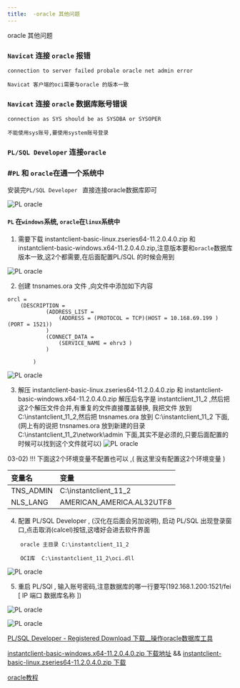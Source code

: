 ```yaml
---
title:  -oracle 其他问题
---
```

oracle 其他问题

### `Navicat` 连接  `oracle` 报错

```
connection to server failed probale oracle net admin error

Navicat 客户端的oci需要与oracle 的版本一致
```

### `Navicat` 连接 `oracle` 数据库账号错误

```
connection as SYS should be as SYSDBA or SYSOPER

不能使用sys账号,要使用system账号登录
```

###  `PL/SQL Developer` 连接`oracle`

### #`PL` 和 `oracle`在通一个系统中

安装完`PL/SQL Developer ` 直接连接oracle数据库即可

![PL oracle](/img/oracle/connect_localhost.png "PL oracle")

#### `PL` 在`windows`系统, `oracle`在`linux`系统中

 01) 需要下载 instantclient-basic-linux.zseries64-11.2.0.4.0.zip 和  instantclient-basic-windows.x64-11.2.0.4.0.zip,注意版本要和`oracle`数据库版本一致,这2个都需要,在后面配置PL/SQL 的时候会用到

![PL oracle](/img/oracle/oci_pl_sql.png "PL oracle")

02) 创建 tnsnames.ora 文件 ,向文件中添加如下内容

```shell
orcl =   
    (DESCRIPTION =      
            (ADDRESS_LIST =         
                (ADDRESS = (PROTOCOL = TCP)(HOST = 10.168.69.199 )(PORT = 1521))      
            )       
            (CONNECT_DATA =        
                (SERVICE_NAME = ehrv3 )      
            )

        )
```

![PL oracle](/img/oracle/tnsnames.png "PL oracle")

03) 解压 instantclient-basic-linux.zseries64-11.2.0.4.0.zip 和  instantclient-basic-windows.x64-11.2.0.4.0.zip 解压后名字是 instantclient_11_2 ,然后把这2个解压文件合并,有重复的文件直接覆盖替换, 我把文件 放到 C:\instantclient_11_2,然后把  tnsnames.ora 放到 C:\instantclient_11_2 下面,(网上有的说把 tnsnames.ora  放到新建的目录 C:\instantclient_11_2\network\admin 下面,其实不是必须的,只要后面配置的时候可以找到这个文件就可以)
![PL oracle](/img/oracle/oci_tnsnames_02.png "PL oracle")

03-02)  !!! 下面这2个环境变量不配置也可以 ,( 我这里没有配置这2个环境变量 )

| 变量名    | 变量                      |
| :-------- | :------------------------ |
| TNS_ADMIN | C:\instantclient_11_2     |
| NLS_LANG  | AMERICAN_AMERICA.AL32UTF8 |

04) 配置 PL/SQL Developer ,  (汉化在后面会另加说明), 启动 PL/SQL 出现登录窗口,点击取消(calcel)按钮,这嗜好会进去软件界面

```
    oracle 主目录 C:\instantclient_11_2

    OCI库  C:\instantclient_11_2\oci.dll
```

![PL oracle](/img/oracle/pl_config.png "PL oracle")

05) 重启 PL/SQl ,  输入账号密码,注意数据库的哪一行要写(192.168.1.200:1521/fei  [ IP  端口 数据库名称 ])

![PL oracle](/img/oracle/connect.png "PL oracle")

![PL oracle](/img/oracle/table.png "PL oracle")



[PL/SQL Developer - Registered Download 下载__操作oracle数据库工具](https://www.allroundautomations.com/bodyplsqldevreg.html)

[instantclient-basic-windows.x64-11.2.0.4.0.zip 下载地址](https://www.oracle.com/technetwork/cn/topics/winx64soft-101515-zhs.html)   &&  [instantclient-basic-linux.zseries64-11.2.0.4.0.zip 下载](https://www.oracle.com/technetwork/cn/topics/zlinuxsoft-087641-zhs.html) 

[oracle教程](https://www.oraclejsq.com/oracle.html)

